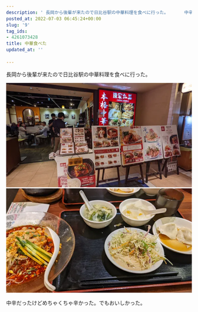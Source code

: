 ```yaml
---
description: ' 長岡から後輩が来たので日比谷駅の中華料理を食べに行った。      中辛だったけどめちゃくちゃ辛かった。でもおいしかった。  ...'
posted_at: 2022-07-03 06:45:24+00:00
slug: '9'
tag_ids:
- 4261073428
title: 中華食べた
updated_at: ''

---
```


長岡から後輩が来たので日比谷駅の中華料理を食べに行った。

<img src='/static/images/articles/9/65c939a23c9bf012b958a7fe879a5c6e.webp' origin_url='https://user-images.githubusercontent.com/42331656/177005601-9d23fadd-b697-430d-b59a-856774f3282d.jpg' alt='PXL_20220702_035723741.jpg' />

<img src='/static/images/articles/9/de80d89f451138379277759aa37a1472.webp' origin_url='https://user-images.githubusercontent.com/42331656/177005608-c938bff1-478d-4e60-8859-2e7d653dc779.jpg' alt='PXL_20220702_032100879.jpg' />

中辛だったけどめちゃくちゃ辛かった。でもおいしかった。

